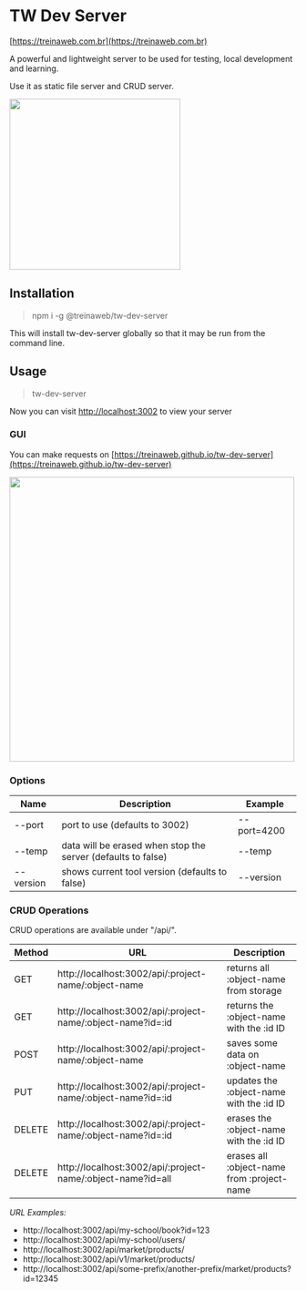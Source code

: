 # TW Dev Server
[https://treinaweb.com.br](https://treinaweb.com.br)


A powerful and lightweight server to be used for testing, local development and learning.

Use it as static file server and CRUD server.

<img src="https://raw.githubusercontent.com/treinaweb/tw-dev-server/master/snapshot.png" width="300">


## Installation

> npm i -g @treinaweb/tw-dev-server

This will install tw-dev-server globally so that it may be run from the command line.

## Usage
> tw-dev-server

Now you can visit [http://localhost:3002](http://localhost:3002) to view your server

### GUI

You can make requests on [https://treinaweb.github.io/tw-dev-server](https://treinaweb.github.io/tw-dev-server)

<img src="https://raw.githubusercontent.com/treinaweb/tw-dev-server/master/snapshot-gui.png" width="500">

### Options

| Name        | Description           | Example  |
| ------------- |-------------| -----|
| --port     | port to use (defaults to 3002) | --port=4200 |
| --temp     | data will be erased when stop the server (defaults to false) | --temp |
| --version     | shows current tool version (defaults to false) | --version |


### CRUD Operations

CRUD operations are available under "/api/".

| Method        | URL           | Description  |
| ------------- |-------------| -----|
|  GET    | http://localhost:3002/api/:project-name/:object-name | returns all :object-name from storage |
|  GET    | http://localhost:3002/api/:project-name/:object-name?id=:id | returns the :object-name with the :id ID |
|  POST    | http://localhost:3002/api/:project-name/:object-name | saves some data on :object-name |
|  PUT     | http://localhost:3002/api/:project-name/:object-name?id=:id | updates the :object-name with the :id ID |
|  DELETE    | http://localhost:3002/api/:project-name/:object-name?id=:id | erases the :object-name with the :id ID |
|  DELETE    | http://localhost:3002/api/:project-name/:object-name?id=all | erases all :object-name from :project-name |

*URL Examples:*

- http://localhost:3002/api/my-school/book?id=123
- http://localhost:3002/api/my-school/users/
- http://localhost:3002/api/market/products/
- http://localhost:3002/api/v1/market/products/
- http://localhost:3002/api/some-prefix/another-prefix/market/products?id=12345
